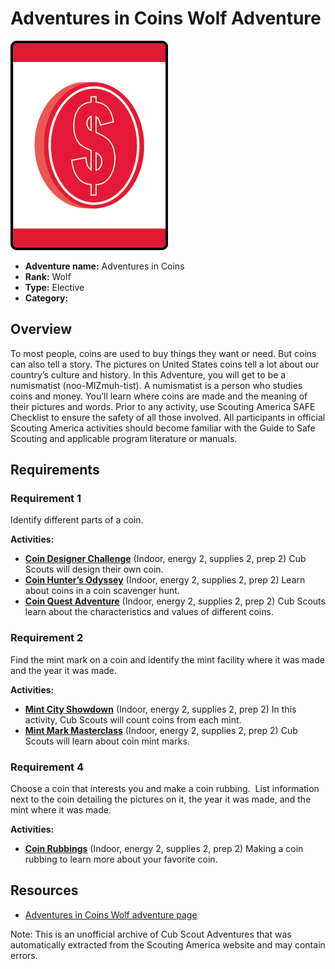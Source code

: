 # Adventures in Coins Wolf Adventure

![Adventures in Coins Wolf adventure belt loop](images/adventures-in-coins.jpg)

- **Adventure name:** Adventures in Coins
- **Rank:** Wolf
- **Type:** Elective
- **Category:** 

## Overview

To most people, coins are used to buy things they want or need. But coins can also tell a story. The pictures on United States coins tell a lot about our country’s culture and history. In this Adventure, you will get to be a numismatist (noo-MIZmuh-tist). A numismatist is a person who studies coins and money. You’ll learn where coins are made and the meaning of their pictures and words. Prior to any activity, use Scouting America SAFE Checklist to ensure the safety of all those involved. All participants in official Scouting America activities should become familiar with the Guide to Safe Scouting and applicable program literature or manuals.

## Requirements

### Requirement 1

Identify different parts of a coin.

**Activities:**

- **[Coin Designer Challenge](https://www.scouting.org/cub-scout-activities/coin-designer-challenge/)** (Indoor, energy 2, supplies 2, prep 2)
  Cub Scouts will design their own coin.
- **[Coin Hunter’s Odyssey](https://www.scouting.org/cub-scout-activities/coin-hunters-odyssey/)** (Indoor, energy 2, supplies 2, prep 2)
  Learn about coins in a coin scavenger hunt.
- **[Coin Quest Adventure](https://www.scouting.org/cub-scout-activities/coin-quest-adventure/)** (Indoor, energy 2, supplies 2, prep 2)
  Cub Scouts learn about the characteristics and values of different coins.

### Requirement 2

Find the mint mark on a coin and identify the mint facility where it was made and the year it was made.

**Activities:**

- **[Mint City Showdown](https://www.scouting.org/cub-scout-activities/mint-city-showdown/)** (Indoor, energy 2, supplies 2, prep 2)
  In this activity, Cub Scouts will count coins from each mint.
- **[Mint Mark Masterclass](https://www.scouting.org/cub-scout-activities/mint-mark-masterclass/)** (Indoor, energy 2, supplies 2, prep 2)
  Cub Scouts will learn about coin mint marks.

### Requirement 4

Choose a coin that interests you and make a coin rubbing.  List information next to the coin detailing the pictures on it, the year it was made, and the mint where it was made.

**Activities:**

- **[Coin Rubbings](https://www.scouting.org/cub-scout-activities/coin-rubbings/)** (Indoor, energy 2, supplies 2, prep 2)
  Making a coin rubbing to learn more about your favorite coin.


## Resources

- [Adventures in Coins Wolf adventure page](https://www.scouting.org/cub-scout-adventures/adventures-in-coins/)

Note: This is an unofficial archive of Cub Scout Adventures that was automatically extracted from the Scouting America website and may contain errors.